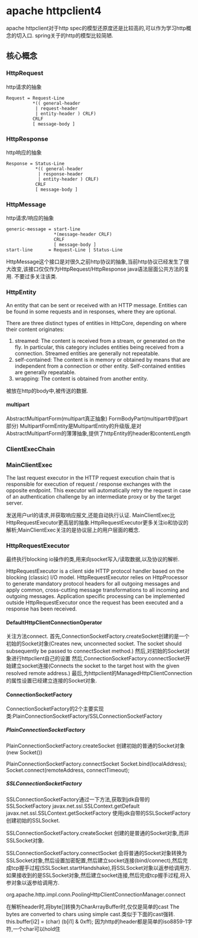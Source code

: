 # apache httpclient4

apache httpclient对于http spec的模型还原度还是比较高的,可以作为学习http概念的切入口.
spring关于的http的模型比较简陋.

## 核心概念

### HttpRequest
http请求的抽象

```
Request = Request-Line
          *(( general-header
           | request-header
           | entity-header ) CRLF)
          CRLF
          [ message-body ]
```

### HttpResponse
http响应的抽象
```
Response = Status-Line
           *(( general-header
            | response-header
            | entity-header ) CRLF)
           CRLF
           [ message-body ]
```

### HttpMessage
http请求/响应的抽象
```
generic-message = start-line
                  *(message-header CRLF)
                  CRLF
                  [ message-body ]
start-line      = Request-Line | Status-Line
```
HttpMessage这个接口是对很久之前http协议的抽象,当前http协议已经发生了很大改变,该接口仅仅作为HttpRequest/HttpResponse java语法层面公共方法的复用.
不要过多关注该类.

### HttpEntity
An entity that can be sent or received with an HTTP message. 
Entities can be found in some requests and in responses, where they are optional.

There are three distinct types of entities in HttpCore, depending on where their content originates:
1. streamed: The content is received from a stream, or generated on the fly. In particular, this category includes entities being received from a connection. Streamed entities are generally not repeatable.
2. self-contained: The content is in memory or obtained by means that are independent from a connection or other entity. Self-contained entities are generally repeatable.
3. wrapping: The content is obtained from another entity.

被放在http的body中,被传送的数据.

#### multipart
AbstractMultipartForm(multipart真正抽象)
FormBodyPart(multipart中的part部分)
MultipartFormEntity是MultipartEntity的升级版,是对AbstractMultipartForm的薄薄抽象,提供了httpEntity的header和contentLength




### ClientExecChain

### MainClientExec
The last request executor in the HTTP request execution chain that is responsible for execution of request / response exchanges with the opposite endpoint. 
This executor will automatically retry the request in case of an authentication challenge by an intermediate proxy or by the target server.

发送用户url的请求,并获取响应报文,还能自动执行认证.
MainClientExec比HttpRequestExecutor更高层的抽象.HttpRequestExecutor更多关注io和协议的解析;MainClientExec关注的是协议层上的用户层面的概念.


### HttpRequestExecutor
最终执行blocking io操作的类,用来向socket写入/读取数据,以及协议的解析.

HttpRequestExecutor is a client side HTTP protocol handler based on the blocking (classic) I/O model.
HttpRequestExecutor relies on HttpProcessor to generate mandatory protocol headers for all outgoing messages and apply common, cross-cutting message transformations to all incoming and outgoing messages. 
Application specific processing can be implemented outside HttpRequestExecutor once the request has been executed and a response has been received.


#### DefaultHttpClientConnectionOperator

关注方法connect.
首先,ConnectionSocketFactory.createSocket创建的是一个初始的Socket对象(Creates new, unconnected socket. The socket should subsequently be passed to connectSocket method.)
然后,对初始的Socket对象进行httpclient自己的设置
然后,ConnectionSocketFactory.connectSocket开始建立socket连接(Connects the socket to the target host with the given resolved remote address.)
最后,为httpclient的ManagedHttpClientConnection的属性设置已经建立连接的Socket对象.


#### ConnectionSocketFactory
ConnectionSocketFactory的2个主要实现类:PlainConnectionSocketFactory/SSLConnectionSocketFactory

##### PlainConnectionSocketFactory

PlainConnectionSocketFactory.createSocket
创建初始的普通的Socket对象(new Socket())

PlainConnectionSocketFactory.connectSocket
Socket.bind(localAddress);
Socket.connect(remoteAddress, connectTimeout);


##### SSLConnectionSocketFactory
SSLConnectionSocketFactory通过一下方法,获取到jdk自带的SSLSocketFactory
javax.net.ssl.SSLContext.getDefault
javax.net.ssl.SSLContext.getSocketFactory
使用jdk自带的SSLSocketFactory创建初始的SSLSocket.

SSLConnectionSocketFactory.createSocket
创建的是普通的Socket对象,而非SSLSocket对象.

SSLConnectionSocketFactory.connectSocket
会将普通的Socket对象转换为SSLSocket对象,然后设置加密配置,然后建立socket连接(bind/connect),然后完成tcp握手过程(SSLSocket.startHandshake),将SSLSocket对象以返参给调用方.
如果接收到的是SSLSocket对象,然后建立socket连接,然后完成tcp握手过程,将入参对象以返参给调用方.



org.apache.http.impl.conn.PoolingHttpClientConnectionManager.connect


在解析header时,将byte[]转换为CharArrayBuffer时,仅仅是简单的cast
The bytes are converted to chars using simple cast.类似于下面的cast强转.
this.buffer[i2] = (char) (b[i1] & 0xff);
因为http的header都是简单的iso8859-1字符,一个char可以hold住